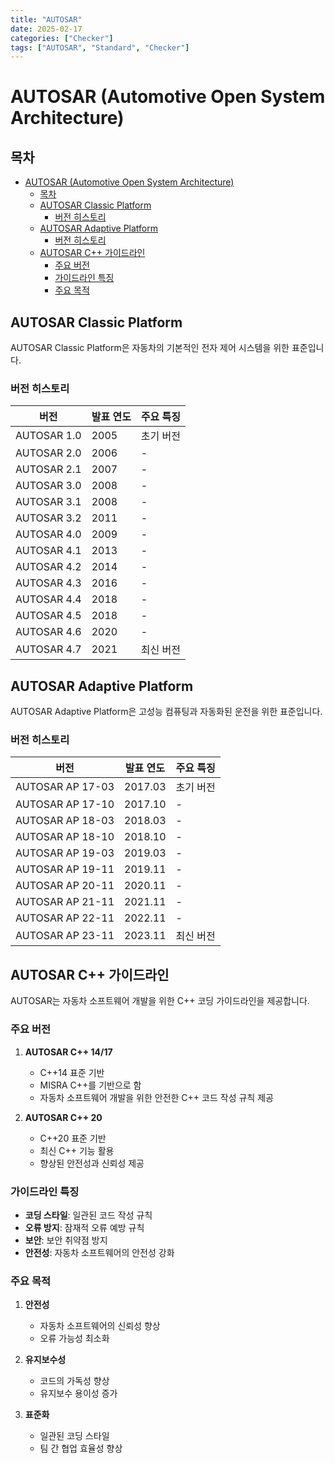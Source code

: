 ```yaml
---
title: "AUTOSAR"
date: 2025-02-17
categories: ["Checker"]
tags: ["AUTOSAR", "Standard", "Checker"]
---
```


# AUTOSAR (Automotive Open System Architecture)

## 목차
- [AUTOSAR (Automotive Open System Architecture)](#autosar-automotive-open-system-architecture)
  - [목차](#목차)
  - [AUTOSAR Classic Platform](#autosar-classic-platform)
    - [버전 히스토리](#버전-히스토리)
  - [AUTOSAR Adaptive Platform](#autosar-adaptive-platform)
    - [버전 히스토리](#버전-히스토리-1)
  - [AUTOSAR C++ 가이드라인](#autosar-c-가이드라인)
    - [주요 버전](#주요-버전)
    - [가이드라인 특징](#가이드라인-특징)
    - [주요 목적](#주요-목적)

## AUTOSAR Classic Platform

AUTOSAR Classic Platform은 자동차의 기본적인 전자 제어 시스템을 위한 표준입니다.

### 버전 히스토리

| 버전 | 발표 연도 | 주요 특징 |
|------|-----------|-----------|
| AUTOSAR 1.0 | 2005 | 초기 버전 |
| AUTOSAR 2.0 | 2006 | - |
| AUTOSAR 2.1 | 2007 | - |
| AUTOSAR 3.0 | 2008 | - |
| AUTOSAR 3.1 | 2008 | - |
| AUTOSAR 3.2 | 2011 | - |
| AUTOSAR 4.0 | 2009 | - |
| AUTOSAR 4.1 | 2013 | - |
| AUTOSAR 4.2 | 2014 | - |
| AUTOSAR 4.3 | 2016 | - |
| AUTOSAR 4.4 | 2018 | - |
| AUTOSAR 4.5 | 2018 | - |
| AUTOSAR 4.6 | 2020 | - |
| AUTOSAR 4.7 | 2021 | 최신 버전 |

## AUTOSAR Adaptive Platform

AUTOSAR Adaptive Platform은 고성능 컴퓨팅과 자동화된 운전을 위한 표준입니다.

### 버전 히스토리

| 버전 | 발표 연도 | 주요 특징 |
|------|-----------|-----------|
| AUTOSAR AP 17-03 | 2017.03 | 초기 버전 |
| AUTOSAR AP 17-10 | 2017.10 | - |
| AUTOSAR AP 18-03 | 2018.03 | - |
| AUTOSAR AP 18-10 | 2018.10 | - |
| AUTOSAR AP 19-03 | 2019.03 | - |
| AUTOSAR AP 19-11 | 2019.11 | - |
| AUTOSAR AP 20-11 | 2020.11 | - |
| AUTOSAR AP 21-11 | 2021.11 | - |
| AUTOSAR AP 22-11 | 2022.11 | - |
| AUTOSAR AP 23-11 | 2023.11 | 최신 버전 |

## AUTOSAR C++ 가이드라인

AUTOSAR는 자동차 소프트웨어 개발을 위한 C++ 코딩 가이드라인을 제공합니다.

### 주요 버전

1. **AUTOSAR C++ 14/17**
   - C++14 표준 기반
   - MISRA C++를 기반으로 함
   - 자동차 소프트웨어 개발을 위한 안전한 C++ 코드 작성 규칙 제공

2. **AUTOSAR C++ 20**
   - C++20 표준 기반
   - 최신 C++ 기능 활용
   - 향상된 안전성과 신뢰성 제공

### 가이드라인 특징

- **코딩 스타일**: 일관된 코드 작성 규칙
- **오류 방지**: 잠재적 오류 예방 규칙
- **보안**: 보안 취약점 방지
- **안전성**: 자동차 소프트웨어의 안전성 강화

### 주요 목적

1. **안전성**
   - 자동차 소프트웨어의 신뢰성 향상
   - 오류 가능성 최소화

2. **유지보수성**
   - 코드의 가독성 향상
   - 유지보수 용이성 증가

3. **표준화**
   - 일관된 코딩 스타일
   - 팀 간 협업 효율성 향상